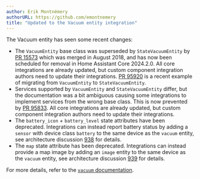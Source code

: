 ```yaml
---
author: Erik Montnémery
authorURL: https://github.com/emontnemery
title: "Updated to the Vacuum entity integration"
---
```


The Vacuum entity has seen some recent changes:
- The `VacuumEntity` base class was superseded by `StateVacuumEntity` by [PR 15573](https://github.com/home-assistant/core/pull/15573) which was merged in August 2018, and has now been scheduled for removal in Home Assistant Core 2024.2.0. All core integrations are already updated, but custom component integration authors need to update their integrations. [PR 95920](https://github.com/home-assistant/core/pull/95920) is a recent example of migrating from `VacuumEntity` to `StateVacuumEntity`.
- Services supported by `VacuumEntity` and `StateVacuumEntity` differ, but the documentation was a bit ambiguous causing some integrations to implement services from the wrong base class. This is now prevented by [PR 95833](https://github.com/home-assistant/core/pull/95833). All core integrations are already updated, but custom component integration authors need to update their integrations.
- The `battery_icon` + `battery_level` state attributes have been deprecated. Integrations can instead report battery status by adding a `sensor` with device class `battery` to the same device as the `vacuum` entity, see architecture discussion [938](https://github.com/home-assistant/architecture/discussions/938) for details.
- The `map` state attribute has been deprecated. Integrations can instead provide a map image by adding an `image` entity to the same device as the `vacuum` entity, see architecture discussion [939](https://github.com/home-assistant/architecture/discussions/939) for details.

For more details, refer to the [`vacuum` documentation](/docs/core/entity/vacuum).
